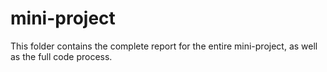 # mini-project
This folder contains the complete report for the entire mini-project, as well as the full code process.

